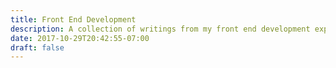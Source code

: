 ```yaml
---
title: Front End Development
description: A collection of writings from my front end development exploits.
date: 2017-10-29T20:42:55-07:00
draft: false
---
```

